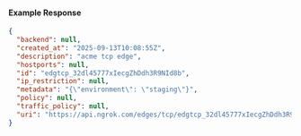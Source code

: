 <!-- Code generated for API Clients. DO NOT EDIT. -->

#### Example Response

```json
{
  "backend": null,
  "created_at": "2025-09-13T10:08:55Z",
  "description": "acme tcp edge",
  "hostports": null,
  "id": "edgtcp_32dl45777xIecgZhDdh3R9NId8b",
  "ip_restriction": null,
  "metadata": "{\"environment\": \"staging\"}",
  "policy": null,
  "traffic_policy": null,
  "uri": "https://api.ngrok.com/edges/tcp/edgtcp_32dl45777xIecgZhDdh3R9NId8b"
}
```
